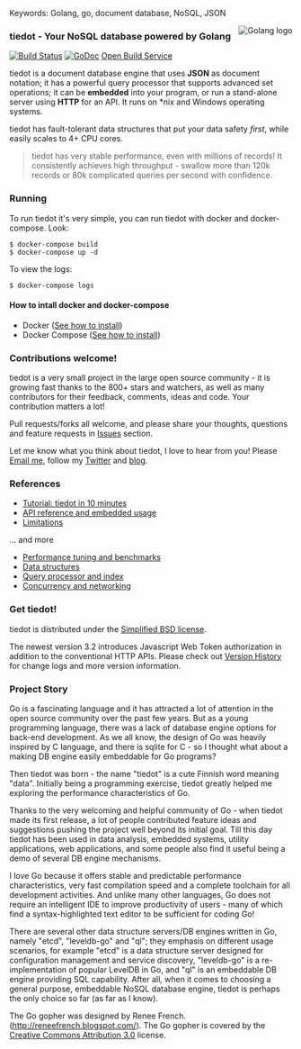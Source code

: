 Keywords: Golang, go, document database, NoSQL, JSON

<img src="http://golang.org/doc/gopher/frontpage.png" alt="Golang logo" align="right"/>

### tiedot - Your NoSQL database powered by Golang

[![Build Status](https://travis-ci.org/HouzuoGuo/tiedot.svg?branch=master)](https://travis-ci.org/HouzuoGuo/tiedot) [![GoDoc](https://godoc.org/github.com/HouzuoGuo/tiedot?status.svg)](https://godoc.org/github.com/HouzuoGuo/tiedot) [Open Build Service](https://build.opensuse.org/package/show/home:guohouzuo/tiedot)

tiedot is a document database engine that uses __JSON__ as document notation; it has a powerful query processor that supports advanced set operations; it can be __embedded__ into your program, or run a stand-alone server using __HTTP__ for an API. It runs on *nix and Windows operating systems.

tiedot has fault-tolerant data structures that put your data safety *first*, while easily scales to 4+ CPU cores.

> tiedot has very stable performance, even with millions of records! It consistently achieves high throughput - swallow more than 120k records or 80k complicated queries per second with confidence.

### Running
To run tiedot it's very simple, you can run tiedot with docker and docker-compose. Look:
```
$ docker-compose build
$ docker-compose up -d
```

To view the logs:
```
$ docker-compose logs
```
#### How to intall docker and docker-compose
 - Docker ([See how to install](https://docs.docker.com/engine/installation/))
 - Docker Compose ([See how to install](https://docs.docker.com/compose/install/))

### Contributions welcome!

tiedot is a very small project in the large open source community - it is growing fast thanks to the 800+ stars and watchers, as well as many contributors for their feedback, comments, ideas and code. Your contribution matters a lot!

Pull requests/forks all welcome, and please share your thoughts, questions and feature requests in [Issues] section.

Let me know what you think about tiedot, I love to hear from you! Please [Email me], follow my [Twitter] and [blog].

### References

- [Tutorial: tiedot in 10 minutes]
- [API reference and embedded usage]
- [Limitations]

... and more

- [Performance tuning and benchmarks]
- [Data structures]
- [Query processor and index]
- [Concurrency and networking]

### Get tiedot!

tiedot is distributed under the [Simplified BSD license][Contributors and License].

The newest version 3.2 introduces Javascript Web Token authorization in addition to the conventional HTTP APIs. Please check out [Version History] for change logs and more version information.

### Project Story

Go is a fascinating language and it has attracted a lot of attention in the open source community over the past few years. But as a young programming language, there was a lack of database engine options for back-end development. As we all know, the design of Go was heavily inspired by C language, and there is sqlite for C - so I thought what about a making DB engine easily embeddable for Go programs?

Then tiedot was born - the name "tiedot" is a cute Finnish word meaning "data". Initially being a programming exercise, tiedot greatly helped me exploring the performance characteristics of Go.

Thanks to the very welcoming and helpful community of Go - when tiedot made its first release, a lot of people contributed feature ideas and suggestions pushing the project well beyond its initial goal. Till this day tiedot has been used in data analysis, embedded systems, utility applications, web applications, and some people also find it useful being a demo of several DB engine mechanisms.

I love Go because it offers stable and predictable performance characteristics, very fast compilation speed and a complete toolchain for all development activities. And unlike many other languages, Go does not require an intelligent IDE to improve productivity of users - many of which find a syntax-highlighted text editor to be sufficient for coding Go!

There are several other data structure servers/DB engines written in Go, namely "etcd", "leveldb-go" and "ql"; they emphasis on different usage scenarios, for example "etcd" is a data structure server designed for configuration management and service discovery, "leveldb-go" is a re-implementation of popular LevelDB in Go, and "ql" is an embeddable DB engine providing SQL capability. After all, when it comes to choosing a general purpose, embeddable NoSQL database engine, tiedot is perhaps the only choice so far (as far as I know).

The Go gopher was designed by Renee French. (http://reneefrench.blogspot.com/).
The Go gopher is covered by the [Creative Commons Attribution 3.0][Creative Commons Attribution 3.0] license.

[Tutorial: tiedot in 10 minutes]: https://github.com/HouzuoGuo/tiedot/wiki/Tutorial
[API reference and embedded usage]: https://github.com/HouzuoGuo/tiedot/wiki/API-reference-and-embedded-usage
[Version History]: https://github.com/HouzuoGuo/tiedot/wiki/Version-History
[Data structures]: https://github.com/HouzuoGuo/tiedot/wiki/Data-structures
[Query processor and index]: https://github.com/HouzuoGuo/tiedot/wiki/Query-processor-and-index
[Concurrency and networking]: https://github.com/HouzuoGuo/tiedot/wiki/Concurrency-and-networking
[Performance tuning and benchmarks]: https://github.com/HouzuoGuo/tiedot/wiki/Performance-tuning-and-benchmarks
[Limitations]: https://github.com/HouzuoGuo/tiedot/wiki/Limitations
[Email me]: mailto:guohouzuo@gmail.com
[Twitter]: https://twitter.com/hzguo
[blog]: http://allstarnix.blogspot.com.au
[Issues]: https://github.com/HouzuoGuo/tiedot/issues
[Contributors and License]: https://github.com/HouzuoGuo/tiedot/wiki/Contributors-and-License
[Creative Commons Attribution 3.0]: http://creativecommons.org/licenses/by/3.0
